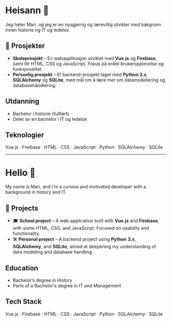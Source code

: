 # Heisann 👋

Jeg heter Mari, og jeg er en nysgjerrig og lærevillig utvikler med bakgrunn innen historie og IT og ledelse. 

## 📌 Prosjekter

- **Skoleprosjekt** – En webapplikasjon utviklet med **Vue.js** og **Firebase**, samt litt HTML, CSS og JavaScript. Fokus på enkel brukeropplevelse og funksjonalitet.
- **Personlig prosjekt** – Et backend-prosjekt laget med **Python 3.x**, **SQLAlchemy** og **SQLite**, med mål om å lære mer om datamodellering og databasehåndtering.

## Utdanning

- Bachelor i historie (fullført)
- Deler av en bachelor i IT og ledelse

## Teknologier

Vue.js · Firebase · HTML · CSS · JavaScript · Python · SQLAlchemy · SQLite


---

# Hello 👋

My name is Mari, and I'm a curious and motivated developer with a background in history and IT.

## 📌 Projects

- 🎓 **School project** – A web application built with **Vue.js** and **Firebase**, with some HTML, CSS, and JavaScript. Focused on usability and functionality.
- 🛠 **Personal project** – A backend project using **Python 3.x**, **SQLAlchemy**, and **SQLite**, aimed at deepening my understanding of data modeling and database handling.

## Education

- Bachelor’s degree in History
- Parts of a Bachelor's degree in IT and Management

## Tech Stack

Vue.js · Firebase · HTML · CSS · JavaScript · Python · SQLAlchemy · SQLite



